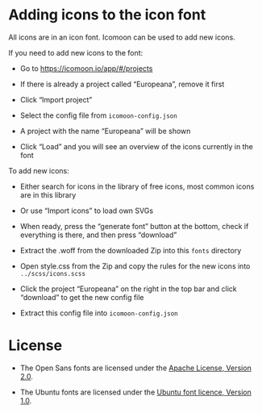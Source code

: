 # Adding icons to the icon font

All icons are in an icon font. Icomoon can be used to add new icons.

If you need to add new icons to the font:

- Go to https://icomoon.io/app/#/projects

- If there is already a project called “Europeana”, remove it first

- Click “Import project”

- Select the config file from `icomoon-config.json`

- A project with the name “Europeana” will be shown

- Click “Load” and you will see an overview of the icons currently in the font

To add new icons:

- Either search for icons in the library of free icons, most common icons are in this library

- Or use “Import icons” to load own SVGs

- When ready, press the “generate font” button at the bottom, check if everything is there, and then press “download”

- Extract the .woff from the downloaded Zip into this `fonts` directory

- Open style.css from the Zip and copy the rules for the new icons into `../scss/icons.scss`

- Click the project “Europeana” on the right in the top bar and click “download” to get the new config file

- Extract this config file into `icomoon-config.json`


# License

- The Open Sans fonts are licensed under the [Apache License, Version 2.0](https://www.apache.org/licenses/LICENSE-2.0).

- The Ubuntu fonts are licensed under the [Ubuntu font licence, Version 1.0](https://ubuntu.com/legal/font-licence).
